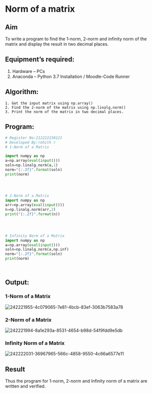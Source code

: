 # Norm of a matrix
## Aim
To write a program to find the 1-norm, 2-norm and infinity norm of the matrix and display the result in two decimal places.
## Equipment’s required:
1.	Hardware – PCs
2.	Anaconda – Python 3.7 Installation / Moodle-Code Runner
## Algorithm:
	1. Get the input matrix using np.array()   
    2. Find the 2-norm of the matrix using np.linalg.norm()
	3. Print the norm of the matrix in two decimal places.
## Program:
```Python
# Register No:212222230121
# Developed By:rohith r
# 1-Norm of a Matrix

import numpy as np
a=np.array(eval(input()))
soln=np.linalg.norm(a,1)
norm="{:.2f}".format(soln)
print(norm)




# 2-Norm of a Matrix
import numpy as np
arr=np.array(eval(input()))
n=np.linalg.norm(arr,2)
print("{:.2f}".format(n))




# Infinity Norm of a Matrix
import numpy as np
a=np.array(eval(input()))
soln=np.linalg.norm(a,np.inf)
norm="{:.2f}".format(soln)
print(norm)




```
## Output:
### 1-Norm of a Matrix
![242221955-4c079065-7e81-4bcb-83ef-3063b7583a78](https://github.com/Rohithravi333/Norm-of-a-matrix/assets/119394126/efee7288-61b1-49fd-9e48-42af89978a7f)

### 2-Norm of a Matrix
![242221994-8a1e293a-8531-4654-b98d-54f9fdd9e5db](https://github.com/Rohithravi333/Norm-of-a-matrix/assets/119394126/b1ba7dfb-e75f-46aa-a426-0a95d29b3925)

### Infinity Norm of a Matrix
![242222031-36967965-566c-4858-9550-4c66a6577e11](https://github.com/Rohithravi333/Norm-of-a-matrix/assets/119394126/a63fd211-4e4d-4049-8f5a-f574c13591f4)


## Result
Thus the program for 1-norm, 2-norm and Infinity norm of a matrix are written and verified.
